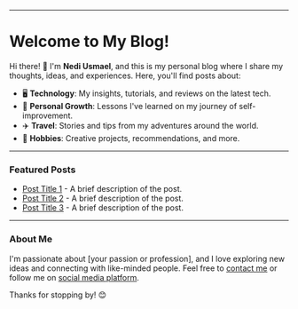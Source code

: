 
---
# Welcome to My Blog!

Hi there! 👋 I'm **Nedi Usmael**, and this is my personal blog where I share my thoughts, ideas, and experiences. Here, you'll find posts about:

- 🖥️ **Technology**: My insights, tutorials, and reviews on the latest tech.
- 🌱 **Personal Growth**: Lessons I've learned on my journey of self-improvement.
- ✈️ **Travel**: Stories and tips from my adventures around the world.
- 🎨 **Hobbies**: Creative projects, recommendations, and more.

---

### Featured Posts
- [Post Title 1](#) - A brief description of the post.
- [Post Title 2](#) - A brief description of the post.
- [Post Title 3](#) - A brief description of the post.

---

### About Me
I'm passionate about [your passion or profession], and I love exploring new ideas and connecting with like-minded people. Feel free to [contact me](#) or follow me on [social media platform](#).

Thanks for stopping by! 😊
